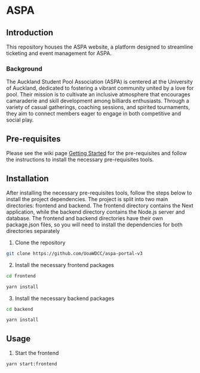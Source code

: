 # ASPA

## Introduction
This repository houses the ASPA website, a platform designed to streamline ticketing and event management for ASPA. 

### Background
The Auckland Student Pool Association (ASPA) is centered at the University of Auckland, dedicated to fostering a vibrant community united by a love for pool. Their mission is to cultivate an inclusive atmosphere that encourages camaraderie and skill development among billiards enthusiasts. Through a variety of casual gatherings, coaching sessions, and spirited tournaments, they aim to connect members eager to engage in both competitive and social play.

## Pre-requisites

Please see the wiki page [Getting Started](https://github.com/UoaWDCC/aspa-portal-v3/wiki/GettingStarted) for the pre-requisites and follow the instructions to install the necessary pre-requisites tools.



## Installation

After installing the necessary pre-requisites tools, follow the steps below to install the project dependencies. The project is split into two main directories: frontend and backend. The frontend directory contains the Next application, while the backend directory contains the Node.js server and database. The frontend and backend directories have their own package.json files, so you will need to install the dependencies for both directories separately

1. Clone the repository
```bash
git clone https://github.com/UoaWDCC/aspa-portal-v3
```

2. Install the necessary frontend packages
```bash
cd frontend
```

```bash
yarn install
```

3. Install the necessary backend packages
```bash
cd backend
```

```bash
yarn install
```
## Usage

1. Start the frontend
```bash
yarn start:frontend
```
